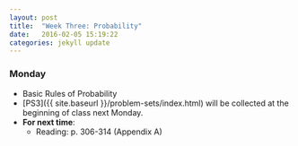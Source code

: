 ```yaml
---
layout: post
title:  "Week Three: Probability"
date:   2016-02-05 15:19:22
categories: jekyll update
---
```


### Monday
- Basic Rules of Probability
- [PS3]({{ site.baseurl }}/problem-sets/index.html) will be collected at the beginning of class next Monday.
- **For next time**:
    - Reading: p. 306-314 (Appendix A)

<!--    
### Tuesday
- <a href = "{{ site.baseurl }}/assets/week-03/probability.html" target = "_blank">Lab 3: Probability</a>

### Wednesday
- Conditional Probability
- **For next time**:
    - Reading: p. 315-323 (Appendix A)

### Friday
- Random Variables and Expected Value
- Probability (Appendix A) Quiz
- **For next time**:
    - Reading: p. 295-306 (Appendix A)
-->